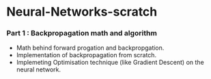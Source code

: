 # Neural-Networks-scratch

### Part 1 :  Backpropagation math and algorithm
* Math behind forward progation and backpropgation.
* Implementation of backpropagation from scratch. 
* Implemeting Optimisation technique (like Gradient Descent) on the neural network.
